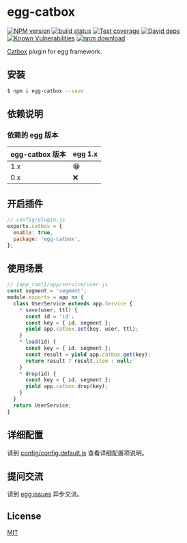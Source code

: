 # egg-catbox

[![NPM version][npm-image]][npm-url]
[![build status][travis-image]][travis-url]
[![Test coverage][codecov-image]][codecov-url]
[![David deps][david-image]][david-url]
[![Known Vulnerabilities][snyk-image]][snyk-url]
[![npm download][download-image]][download-url]

[npm-image]: https://img.shields.io/npm/v/egg-catbox.svg?style=flat-square
[npm-url]: https://npmjs.org/package/egg-catbox
[travis-image]: https://img.shields.io/travis/wsw0108/egg-catbox.svg?style=flat-square
[travis-url]: https://travis-ci.org/wsw0108/egg-catbox
[codecov-image]: https://img.shields.io/codecov/c/github/wsw0108/egg-catbox.svg?style=flat-square
[codecov-url]: https://codecov.io/github/wsw0108/egg-catbox?branch=master
[david-image]: https://img.shields.io/david/wsw0108/egg-catbox.svg?style=flat-square
[david-url]: https://david-dm.org/wsw0108/egg-catbox
[snyk-image]: https://snyk.io/test/npm/egg-catbox/badge.svg?style=flat-square
[snyk-url]: https://snyk.io/test/npm/egg-catbox
[download-image]: https://img.shields.io/npm/dm/egg-catbox.svg?style=flat-square
[download-url]: https://npmjs.org/package/egg-catbox

[Catbox](https://github.com/hapijs/catbox) plugin for egg framework.

## 安装

```bash
$ npm i egg-catbox --save
```

## 依赖说明

### 依赖的 egg 版本

egg-catbox 版本 | egg 1.x
--- | ---
1.x | 😁
0.x | ❌

## 开启插件

```js
// config/plugin.js
exports.catbox = {
  enable: true,
  package: 'egg-catbox',
};
```

## 使用场景

```js
// {app_root}/app/service/user.js
const segment = 'segment';
module.exports = app => {
  class UserService extends app.Service {
    * save(user, ttl) {
      const id = 'id';
      const key = { id, segment };
      yield app.catbox.set(key, user, ttl);
    }
    * load(id) {
      const key = { id, segment };
      const result = yield app.catbox.get(key);
      return result ? result.item : null;
    }
    * drop(id) {
      const key = { id, segment };
      yield app.catbox.drop(key);
    }
  }
  return UserService;
}
```

## 详细配置

请到 [config/config.default.js](config/config.default.js) 查看详细配置项说明。

## 提问交流

请到 [egg issues](https://github.com/wsw0108/egg-catbox/issues) 异步交流。

## License

[MIT](LICENSE)
